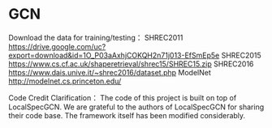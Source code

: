 # GCN
Download the data for training/testing：
SHREC2011      https://drive.google.com/uc?export=download&id=1O_P03aAxhjCOKQH2n71j013-EfSmEp5e
SHREC2015      https://www.cs.cf.ac.uk/shaperetrieval/shrec15/SHREC15.zip
SHREC2016      https://www.dais.unive.it/~shrec2016/dataset.php
ModelNet        http://modelnet.cs.princeton.edu/


Code Credit Clarification：
The code of this project is  built on top of LocalSpecGCN. We are grateful to the authors of LocalSpecGCN for sharing their code base. The  framework itself has been modified considerably.

